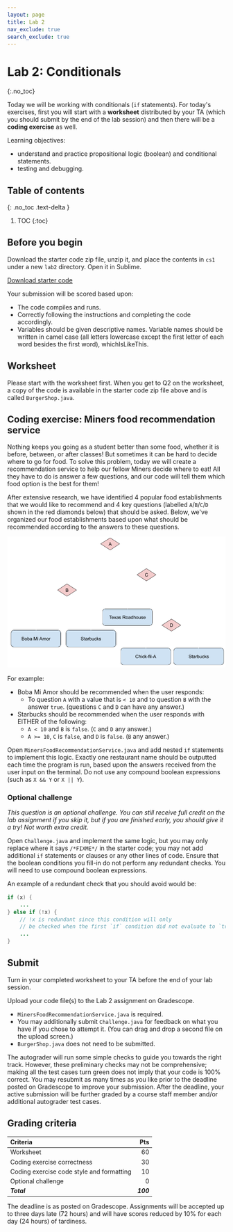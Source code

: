 ```yaml
---
layout: page
title: Lab 2
nav_exclude: true
search_exclude: true
---
```


# Lab 2: Conditionals
{:.no_toc}

Today we will be working with conditionals (`if` statements). For today's exercises, first you will start with a **worksheet** distributed by your TA (which you should submit by the end of the lab session) and then there will be a **coding exercise** as well.

Learning objectives:
- understand and practice propositional logic (boolean) and conditional statements.
- testing and debugging.

## Table of contents
{: .no_toc .text-delta }

1. TOC
{:toc}

## Before you begin

Download the starter code zip file, unzip it, and place the contents in `cs1` under a new `lab2` directory. Open it in Sublime.

<a href="https://github.com/UTEP-CS-1/website/raw/main{{page.url|relative_url}}../lab02_starter.zip" class="btn btn-green">Download starter code</a>


Your submission will be scored based upon:
- The code compiles and runs.
- Correctly following the instructions and completing the code accordingly.
- Variables should be given descriptive names. Variable names should be written in camel case (all letters lowercase except the first letter of each word besides the first word), whichIsLikeThis.

## Worksheet

Please start with the worksheet first. When you get to Q2 on the worksheet, a copy of the code is available in the starter code zip file above and is called `BurgerShop.java`.

## Coding exercise: Miners food recommendation service

Nothing keeps you going as a student better than some food, whether it is before, between, or after classes! But sometimes it can be hard to decide where to go for food. To solve this problem, today we will create a recommendation service to help our fellow Miners decide where to eat! All they have to do is answer a few questions, and our code will tell them which food option is the best for them!

After extensive research, we have identified 4 popular food establishments that we would like to recommend and 4 key questions (labelled `A`/`B`/`C`/`D` shown in the red diamonds below) that should be asked. Below, we've organized our food establishments based upon what should be recommended according to the answers to these questions. 

![](tree.png)

For example:

- Boba Mi Amor should be recommended when the user responds:
    - To question `A` with a value that is `< 10` and to question `B` with the answer `true`. (questions `C` and `D` can have any answer.)
- Starbucks should be recommended when the user responds with EITHER of the following:
    - `A < 10` and `B` is `false`. (`C` and `D` any answer.)
    - `A >= 10`, `C` is `false`, and `D` is `false`. (`B` any answer.)

Open `MinersFoodRecommendationService.java` and add nested `if` statements to implement this logic. Exactly one restaurant name should be outputted each time the program is run, based upon the answers received from the user input on the terminal. Do not use any compound boolean expressions (such as `X && Y` or `X || Y`).

### Optional challenge

_This question is an optional challenge. You can still receive full credit on the lab assignment if you skip it, but if you are finished early, you should give it a try! Not worth extra credit._ 

Open `Challenge.java` and implement the same logic, but you may only replace where it says `/*FIXME*/` in the starter code; you may not add additional `if` statements or clauses or any other lines of code. Ensure that the boolean conditions you fill-in do not perform any redundant checks. You will need to use compound boolean expressions.

An example of a redundant check that you should avoid would be:
```java
if (x) {
    ...
} else if (!x) {
    // !x is redundant since this condition will only
    // be checked when the first `if` condition did not evaluate to `true`.
    ...
}
```

## Submit

Turn in your completed worksheet to your TA before the end of your lab session.

Upload your code file(s) to the Lab 2 assignment on Gradescope.

- `MinersFoodRecommendationService.java` is required.
- You may additionally submit `Challenge.java` for feedback on what you have if you chose to attempt it. (You can drag and drop a second file on the upload screen.)
- `BurgerShop.java` does not need to be submitted.

The autograder will run some simple checks to guide you towards the right track. However, these preliminary checks may not be comprehensive; making all the test cases turn green does not imply that your code is 100% correct. You may resubmit as many times as you like prior to the deadline posted on Gradescope to improve your submission. After the deadline, your active submission will be further graded by a course staff member and/or additional autograder test cases.

## Grading criteria

| **Criteria**                             |   **Pts** |
|:-----------------------------------------|----------:|
| Worksheet                                |        60 |
| Coding exercise correctness              |        30 |
| Coding exercise code style and formatting|        10 |
| Optional challenge                       |         0 |
| **_Total_**                              | **_100_** |

The deadline is as posted on Gradescope.
Assignments will be accepted up to three days late (72 hours) and will have scores reduced by 10% for each day (24 hours) of tardiness.
